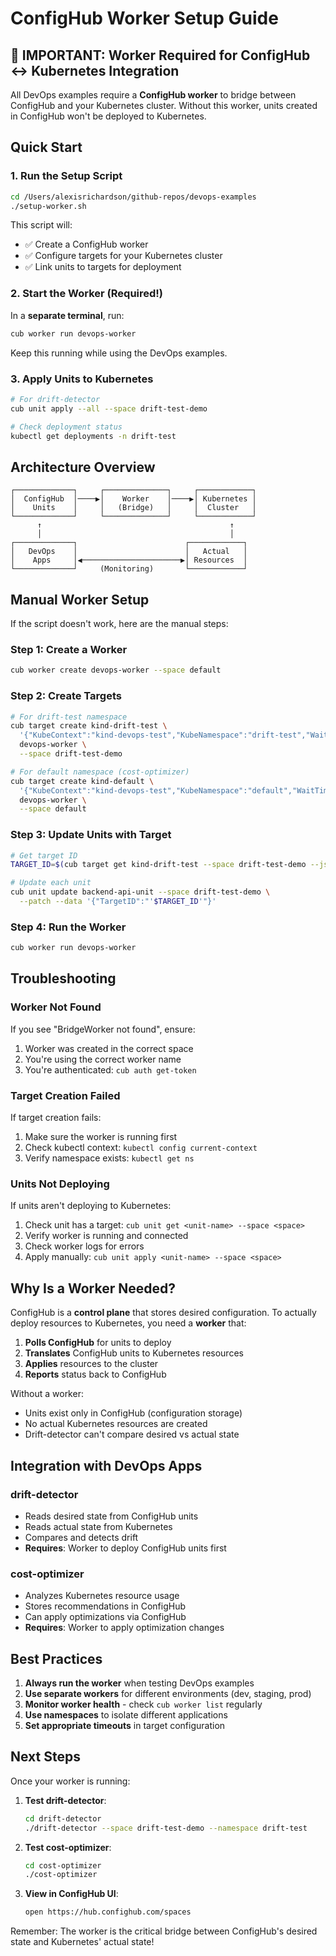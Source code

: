# ConfigHub Worker Setup Guide

## 🚨 IMPORTANT: Worker Required for ConfigHub ↔ Kubernetes Integration

All DevOps examples require a **ConfigHub worker** to bridge between ConfigHub and your Kubernetes cluster. Without this worker, units created in ConfigHub won't be deployed to Kubernetes.

## Quick Start

### 1. Run the Setup Script
```bash
cd /Users/alexisrichardson/github-repos/devops-examples
./setup-worker.sh
```

This script will:
- ✅ Create a ConfigHub worker
- ✅ Configure targets for your Kubernetes cluster
- ✅ Link units to targets for deployment

### 2. Start the Worker (Required!)
In a **separate terminal**, run:
```bash
cub worker run devops-worker
```

Keep this running while using the DevOps examples.

### 3. Apply Units to Kubernetes
```bash
# For drift-detector
cub unit apply --all --space drift-test-demo

# Check deployment status
kubectl get deployments -n drift-test
```

## Architecture Overview

```
┌─────────────┐     ┌──────────────┐     ┌────────────┐
│  ConfigHub  │────▶│    Worker    │────▶│ Kubernetes │
│    Units    │     │   (Bridge)   │     │  Cluster   │
└─────────────┘     └──────────────┘     └────────────┘
      ↑                                          ↑
      │                                          │
┌─────────────┐                        ┌────────────┐
│   DevOps    │                        │   Actual   │
│    Apps     │◀──────────────────────▶│ Resources  │
└─────────────┘     (Monitoring)       └────────────┘
```

## Manual Worker Setup

If the script doesn't work, here are the manual steps:

### Step 1: Create a Worker
```bash
cub worker create devops-worker --space default
```

### Step 2: Create Targets
```bash
# For drift-test namespace
cub target create kind-drift-test \
  '{"KubeContext":"kind-devops-test","KubeNamespace":"drift-test","WaitTimeout":"2m0s"}' \
  devops-worker \
  --space drift-test-demo

# For default namespace (cost-optimizer)
cub target create kind-default \
  '{"KubeContext":"kind-devops-test","KubeNamespace":"default","WaitTimeout":"2m0s"}' \
  devops-worker \
  --space default
```

### Step 3: Update Units with Target
```bash
# Get target ID
TARGET_ID=$(cub target get kind-drift-test --space drift-test-demo --json | jq -r '.TargetID')

# Update each unit
cub unit update backend-api-unit --space drift-test-demo \
  --patch --data '{"TargetID":"'$TARGET_ID'"}'
```

### Step 4: Run the Worker
```bash
cub worker run devops-worker
```

## Troubleshooting

### Worker Not Found
If you see "BridgeWorker not found", ensure:
1. Worker was created in the correct space
2. You're using the correct worker name
3. You're authenticated: `cub auth get-token`

### Target Creation Failed
If target creation fails:
1. Make sure the worker is running first
2. Check kubectl context: `kubectl config current-context`
3. Verify namespace exists: `kubectl get ns`

### Units Not Deploying
If units aren't deploying to Kubernetes:
1. Check unit has a target: `cub unit get <unit-name> --space <space>`
2. Verify worker is running and connected
3. Check worker logs for errors
4. Apply manually: `cub unit apply <unit-name> --space <space>`

## Why Is a Worker Needed?

ConfigHub is a **control plane** that stores desired configuration. To actually deploy resources to Kubernetes, you need a **worker** that:

1. **Polls ConfigHub** for units to deploy
2. **Translates** ConfigHub units to Kubernetes resources
3. **Applies** resources to the cluster
4. **Reports** status back to ConfigHub

Without a worker:
- Units exist only in ConfigHub (configuration storage)
- No actual Kubernetes resources are created
- Drift-detector can't compare desired vs actual state

## Integration with DevOps Apps

### drift-detector
- Reads desired state from ConfigHub units
- Reads actual state from Kubernetes
- Compares and detects drift
- **Requires**: Worker to deploy ConfigHub units first

### cost-optimizer
- Analyzes Kubernetes resource usage
- Stores recommendations in ConfigHub
- Can apply optimizations via ConfigHub
- **Requires**: Worker to apply optimization changes

## Best Practices

1. **Always run the worker** when testing DevOps examples
2. **Use separate workers** for different environments (dev, staging, prod)
3. **Monitor worker health** - check `cub worker list` regularly
4. **Use namespaces** to isolate different applications
5. **Set appropriate timeouts** in target configuration

## Next Steps

Once your worker is running:

1. **Test drift-detector**:
   ```bash
   cd drift-detector
   ./drift-detector --space drift-test-demo --namespace drift-test
   ```

2. **Test cost-optimizer**:
   ```bash
   cd cost-optimizer
   ./cost-optimizer
   ```

3. **View in ConfigHub UI**:
   ```bash
   open https://hub.confighub.com/spaces
   ```

Remember: The worker is the critical bridge between ConfigHub's desired state and Kubernetes' actual state!
